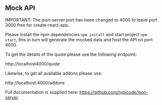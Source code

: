 ## Mock API

IMPORTANT: The json-server port has been changed to 4000 to leave port 3000 free for create-react-app.

Please install the npm dependencies `npm install` and start project `npm start`, this in turn will generate the mocked data and host the API on port 4000.

To get the details of the quote please use the following endpoint:

http://localhost4000/quote

Likewise, to get all available addons please use:

http://localhost:4000/addons

Full documentation is supplied here: https://github.com/typicode/json-server.

